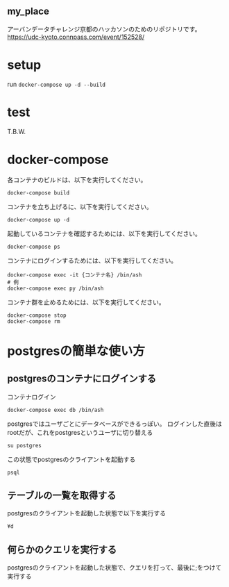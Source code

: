 my_place
---

アーバンデータチャレンジ京都のハッカソンのためのリポジトリです。
https://udc-kyoto.connpass.com/event/152528/

# setup
run `docker-compose up -d --build`

# test
T.B.W.

# docker-compose
各コンテナのビルドは、以下を実行してください。

```
docker-compose build
```

コンテナを立ち上げるに、以下を実行してください。

```
docker-compose up -d
```

起動しているコンテナを確認するためには、以下を実行してください。

```
docker-compose ps
```

コンテナにログインするためには、以下を実行してください。

```
docker-compose exec -it {コンテナ名} /bin/ash
# 例
docker-compose exec py /bin/ash
```

コンテナ群を止めるためには、以下を実行してください。

```
docker-compose stop
docker-compose rm
```

# postgresの簡単な使い方
## postgresのコンテナにログインする
コンテナログイン

```
docker-compose exec db /bin/ash
```

postgresではユーザごとにデータベースができるっぽい。
ログインした直後はrootだが、これをpostgresというユーザに切り替える

```
su postgres
```

この状態でpostgresのクライアントを起動する

```
psql
```

## テーブルの一覧を取得する

postgresのクライアントを起動した状態で以下を実行する

```
¥d
```

## 何らかのクエリを実行する

postgresのクライアントを起動した状態で、クエリを打って、最後に;をつけて実行する